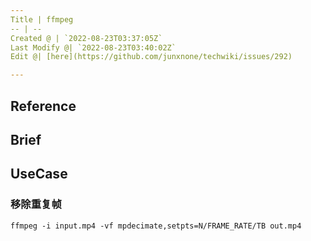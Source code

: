 ```yaml
---
Title | ffmpeg
-- | --
Created @ | `2022-08-23T03:37:05Z`
Last Modify @| `2022-08-23T03:40:02Z`
Edit @| [here](https://github.com/junxnone/techwiki/issues/292)

---
```

## Reference

## Brief


## UseCase

### 移除重复帧


```
ffmpeg -i input.mp4 -vf mpdecimate,setpts=N/FRAME_RATE/TB out.mp4
```
